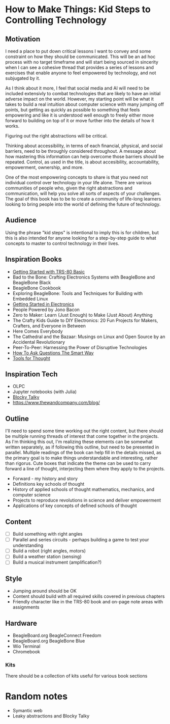 # How to Make Things: Kid Steps to Controlling Technology

## Motivation
I need a place to put down critical lessons I want to convey and some constraint on how they should be communicated. This
will be an ad hoc process with no target timeframe and will start being sourced in sincerity when I can see a cohesive
thread that provides a series of lessons and exercises that enable anyone to feel empowered by technology, and not
subjugated by it.

As I think about it more, I feel that social media and AI will need to be included extensivly to combat technologies that
are likely to have an initial adverse impact on the world. However, my starting point will be what it takes to build a
real intuition about computer science with many jumping off points, but getting as quickly as possible to something that
feels empowering and like it is understood well enough to freely either move forward to building on top of it or move further
into the details of how it works.

Figuring out the right abstractions will be critical.

Thinking about accessibility, in terms of each financial, physical, and social barriers, need to be throughly considered
throughout. A message about how mastering this information can help overcome those barriers should be repeated. Control,
as used in the title, is about accesibility, accountability, empowerment, ownership, and more.

One of the most empowering concepts to share is that you need not individual control over technology in your life alone. There
are various communities of people who, given the right abstractions and communication, will help you solve all sorts of aspects
of your challenges. The goal of this book has to be to create a community of life-long learners looking to bring people
into the world of defining the future of technology.

## Audience
Using the phrase "kid steps" is intentional to imply this is for children, but this is also intended for anyone looking for
a step-by-step guide to what concepts to master to control technology in their lives.

## Inspiration Books
* [Getting Started with TRS-80 Basic](https://archive.org/details/Getting_Started_with_TRS-80_Basic_1981_Tandy/mode/2up)
* Bad to the Bone: Crafting Electronics Systems with BeagleBone and BeagleBone Black
* BeagleBone Cookbook
* Exploring BeagleBone: Tools and Techniques for Building with Embedded Linux
* [Getting Started in Electronics](http://www.forrestmims.com/)
* People Powered by Jono Bacon
* Zero to Maker: Learn (Just Enough) to Make (Just About) Anything
* The Crafty Kids Guide to DIY Electronics: 20 Fun Projects for Makers, Crafters, and Everyone in Between
* Here Comes Everybody
* The Cathedral and the Bazaar: Musings on Linux and Open Source by an Accidental Revolutionary
* Peer-To-Peer: Harnessing the Power of Disruptive Technologies
* [How To Ask Questions The Smart Way](http://www.catb.org/~esr/faqs/smart-questions.html)
* [Tools for Thought](https://mitpress.mit.edu/books/tools-thought)

## Inspiration Tech
* OLPC
* Jupyter notebooks (with Julia)
* [Blocky Talky](https://www.playfulcomputation.group/blockytalky.html)
* https://www.thewandcompany.com/blog/

## Outline

I'll need to spend some time working out the right content, but there should be multiple running threads of interest that
come together in the projects. As I'm thinking this out, I'm realizing these elements can be somewhat written separately,
as if following this outline, but need to be presented in parallel. Multiple readings of the book can help fill in the
details missed, as the primary goal is to make things understandable and interesting, rather than rigorus. Cute boxes that
indicate the theme can be used to carry forward a line of thought, interjecting them where they apply to the projects.

* Forward - my history and story
* Definitions key schools of thought
* History of applied schools of thought mathematics, mechanics, and computer science
* Projects to reproduce revolutions in science and deliver empowerment
* Applications of key concepts of defined schools of thought

## Content
- [ ] Build something with right angles
- [ ] Parallel and series circuits - perhaps building a game to test your understanding
- [ ] Build a robot (right angles, motors)
- [ ] Build a weather station (sensing)
- [ ] Build a musical instrument (amplification?)

## Style
* Jumping around should be OK
* Content should build with all required skills covered in previous chapters
* Friendly character like in the TRS-80 book and on-page note areas with assignments

## Hardware
* BeagleBoard.org BeagleConnect Freedom
* BeagleBoard.org BeagleBone Blue
* Wio Terminal
* Chromebook

### Kits
There should be a collection of kits useful for various book sections

# Random notes
* Symantic web
* Leaky abstractions and Blocky Talky

